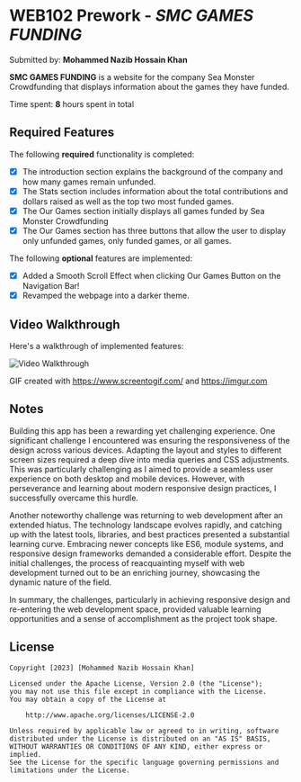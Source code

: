 # WEB102 Prework - *SMC GAMES FUNDING*

Submitted by: **Mohammed Nazib Hossain Khan**

**SMC GAMES FUNDING** is a website for the company Sea Monster Crowdfunding that displays information about the games they have funded.

Time spent: **8** hours spent in total

## Required Features

The following **required** functionality is completed:

* [X] The introduction section explains the background of the company and how many games remain unfunded.
* [X] The Stats section includes information about the total contributions and dollars raised as well as the top two most funded games.
* [X] The Our Games section initially displays all games funded by Sea Monster Crowdfunding
* [X] The Our Games section has three buttons that allow the user to display only unfunded games, only funded games, or all games.

The following **optional** features are implemented:

* [X] Added a Smooth Scroll Effect when clicking Our Games Button on the Navigation Bar!
* [X] Revamped the webpage into a darker theme.

## Video Walkthrough

Here's a walkthrough of implemented features:

<img src='[https://imgur.com/PIl42Ka](https://i.imgur.com/GhIDTVd.mp4)' title='Video Walkthrough' width='' alt='Video Walkthrough' />

<!-- Replace this with whatever GIF tool you used! -->
GIF created with https://www.screentogif.com/ and https://imgur.com 

## Notes

Building this app has been a rewarding yet challenging experience. One significant challenge I encountered was ensuring the responsiveness of the design across various devices. Adapting the layout and styles to different screen sizes required a deep dive into media queries and CSS adjustments. This was particularly challenging as I aimed to provide a seamless user experience on both desktop and mobile devices. However, with perseverance and learning about modern responsive design practices, I successfully overcame this hurdle.

Another noteworthy challenge was returning to web development after an extended hiatus. The technology landscape evolves rapidly, and catching up with the latest tools, libraries, and best practices presented a substantial learning curve. Embracing newer concepts like ES6, module systems, and responsive design frameworks demanded a considerable effort. Despite the initial challenges, the process of reacquainting myself with web development turned out to be an enriching journey, showcasing the dynamic nature of the field.

In summary, the challenges, particularly in achieving responsive design and re-entering the web development space, provided valuable learning opportunities and a sense of accomplishment as the project took shape.

## License

    Copyright [2023] [Mohammed Nazib Hossain Khan]

    Licensed under the Apache License, Version 2.0 (the "License");
    you may not use this file except in compliance with the License.
    You may obtain a copy of the License at

        http://www.apache.org/licenses/LICENSE-2.0

    Unless required by applicable law or agreed to in writing, software
    distributed under the License is distributed on an "AS IS" BASIS,
    WITHOUT WARRANTIES OR CONDITIONS OF ANY KIND, either express or implied.
    See the License for the specific language governing permissions and
    limitations under the License.
